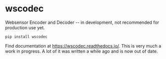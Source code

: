# wscodec
Websensor Encoder and Decoder -- in development, not recommended for production use yet.


`pip install wscodec`

Find documentation at https://wscodec.readthedocs.io/. This is very much a work in progress. 
A lot of it was written a while ago and is now out of date.
